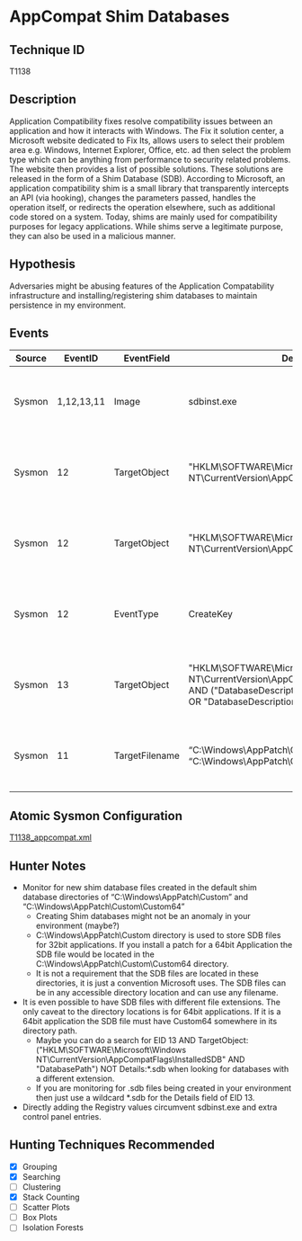 # AppCompat Shim Databases
## Technique ID
T1138


## Description
Application Compatibility fixes resolve compatibility issues between an application and how it interacts
with Windows. The Fix it solution center, a Microsoft website dedicated to Fix Its, allows users to select
their problem area e.g. Windows, Internet Explorer, Office, etc. ad then select the problem type which
can be anything from performance to security related problems. The website then provides a list of
possible solutions. These solutions are released in the form of a Shim Database (SDB). According to Microsoft, an application compatibility shim is a small library that transparently intercepts an API (via hooking), changes the parameters passed, handles the operation itself, or redirects the operation elsewhere, such as additional code stored on a system. Today, shims are mainly used for compatibility purposes for legacy applications. While shims serve a legitimate purpose, they can also be used in a malicious manner.


## Hypothesis
Adversaries might be abusing features of the Application Compatability infrastructure and installing/registering shim databases to maintain persistence in my environment.


## Events

| Source | EventID | EventField | Details | Reference | 
|--------|---------|-------|---------|-----------| 
| Sysmon | 1,12,13,11 | Image | sdbinst.exe | [Matthew McWhirt, Jon Erickson, DJ Palombo](https://www.fireeye.com/blog/threat-research/2017/05/fin7-shim-databases-persistence.html) |
| Sysmon | 12 | TargetObject | "HKLM\SOFTWARE\Microsoft\Windows NT\CurrentVersion\AppCompatFlags\Custom" | [Matthew McWhirt, Jon Erickson, DJ Palombo](https://www.fireeye.com/blog/threat-research/2017/05/fin7-shim-databases-persistence.html) |
| Sysmon | 12 | TargetObject | "HKLM\SOFTWARE\Microsoft\Windows NT\CurrentVersion\AppCompatFlags\InstalledSDB" | [Matthew McWhirt, Jon Erickson, DJ Palombo](https://www.fireeye.com/blog/threat-research/2017/05/fin7-shim-databases-persistence.html) |
| Sysmon | 12 | EventType | CreateKey | [Matthew McWhirt, Jon Erickson, DJ Palombo](https://www.fireeye.com/blog/threat-research/2017/05/fin7-shim-databases-persistence.html) |
| Sysmon | 13 | TargetObject | "HKLM\SOFTWARE\Microsoft\Windows NT\CurrentVersion\AppCompatFlags\InstalledSDB" AND ("DatabaseDescription" OR "DatabaseType" OR "DatabaseDescription" OR "DatabasePath") | [Matthew McWhirt, Jon Erickson, DJ Palombo](https://www.fireeye.com/blog/threat-research/2017/05/fin7-shim-databases-persistence.html) |
| Sysmon | 11 | TargetFilename | “C:\Windows\AppPatch\Custom” OR “C:\Windows\AppPatch\Custom64” | [Matthew McWhirt, Jon Erickson, DJ Palombo](https://www.fireeye.com/blog/threat-research/2017/05/fin7-shim-databases-persistence.html) |


## Atomic Sysmon Configuration
[T1138_appcompat.xml](https://github.com/Cyb3rWard0g/ThreatHunter-Playbook/blob/master/attack_matrix/windows/sysmon_configs/T1138_appcompat.xml.xml)


## Hunter Notes
* Monitor for new shim database files created in the default shim database directories of “C:\Windows\AppPatch\Custom” and “C:\Windows\AppPatch\Custom\Custom64”
  * Creating Shim databases might not be an anomaly in your environment (maybe?)
  * C:\Windows\AppPatch\Custom directory is used to store SDB files for 32bit applications. If you install a patch for a 64bit Application the SDB file would be located in the
C:\Windows\AppPatch\Custom\Custom64 directory.
  * It is not a requirement that the SDB files are located in these directories, it is just a convention Microsoft uses. The SDB files can be in any accessible directory location and can use any filename.
* It is even possible to have SDB files with different file extensions. The only caveat to the directory locations is for 64bit applications. If it is a 64bit application the SDB file must have Custom64 somewhere in its directory path.
  * Maybe you can do a search for EID 13 AND TargetObject:("HKLM\SOFTWARE\Microsoft\Windows NT\CurrentVersion\AppCompatFlags\InstalledSDB" AND "DatabasePath") NOT Details:*.sdb when looking for databases with a different extension.
  * If you are monitoring for .sdb files being created in your environment then just use a wildcard *.sdb for the Details field of EID 13.
* Directly adding the Registry values circumvent sdbinst.exe and extra control panel entries.


## Hunting Techniques Recommended

- [x] Grouping
- [x] Searching
- [ ] Clustering
- [x] Stack Counting
- [ ] Scatter Plots
- [ ] Box Plots
- [ ] Isolation Forests
